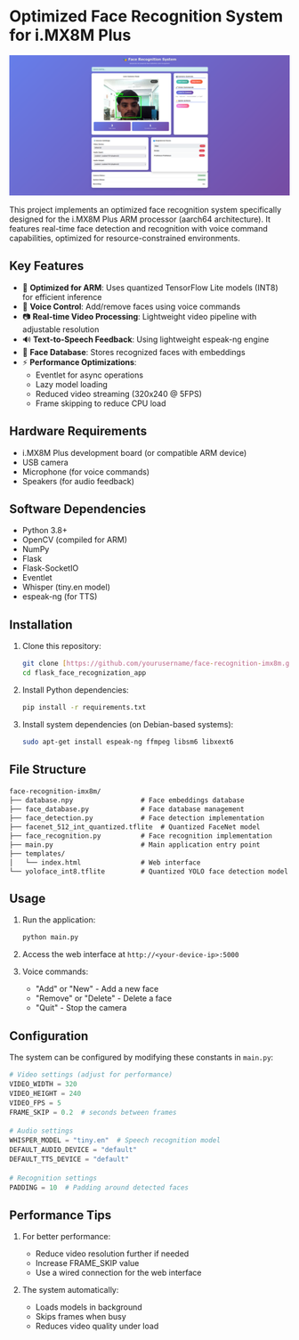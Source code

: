 # Optimized Face Recognition System for i.MX8M Plus

![Face Recognition Demo](output.png) 

This project implements an optimized face recognition system specifically designed for the i.MX8M Plus ARM processor (aarch64 architecture). It features real-time face detection and recognition with voice command capabilities, optimized for resource-constrained environments.

## Key Features

- 🚀 **Optimized for ARM**: Uses quantized TensorFlow Lite models (INT8) for efficient inference
- 🎤 **Voice Control**: Add/remove faces using voice commands
- 📷 **Real-time Video Processing**: Lightweight video pipeline with adjustable resolution
- 🔊 **Text-to-Speech Feedback**: Using lightweight espeak-ng engine
- 🧠 **Face Database**: Stores recognized faces with embeddings
- ⚡ **Performance Optimizations**:
  - Eventlet for async operations
  - Lazy model loading
  - Reduced video streaming (320x240 @ 5FPS)
  - Frame skipping to reduce CPU load

## Hardware Requirements

- i.MX8M Plus development board (or compatible ARM device)
- USB camera
- Microphone (for voice commands)
- Speakers (for audio feedback)

## Software Dependencies

- Python 3.8+
- OpenCV (compiled for ARM)
- NumPy
- Flask
- Flask-SocketIO
- Eventlet
- Whisper (tiny.en model)
- espeak-ng (for TTS)

## Installation

1. Clone this repository:
   ```bash
   git clone [https://github.com/yourusername/face-recognition-imx8m.git](https://github.com/12boopathi/flask_face_recognization_app.git)
   cd flask_face_recognization_app
   ```

2. Install Python dependencies:
   ```bash
   pip install -r requirements.txt
   ```

3. Install system dependencies (on Debian-based systems):
   ```bash
   sudo apt-get install espeak-ng ffmpeg libsm6 libxext6
   ```

## File Structure

```
face-recognition-imx8m/
├── database.npy                 # Face embeddings database
├── face_database.py             # Face database management
├── face_detection.py            # Face detection implementation
├── facenet_512_int_quantized.tflite  # Quantized FaceNet model
├── face_recognition.py          # Face recognition implementation
├── main.py                      # Main application entry point
├── templates/
│   └── index.html               # Web interface
└── yoloface_int8.tflite         # Quantized YOLO face detection model
```

## Usage

1. Run the application:
   ```bash
   python main.py
   ```

2. Access the web interface at `http://<your-device-ip>:5000`

3. Voice commands:
   - "Add" or "New" - Add a new face
   - "Remove" or "Delete" - Delete a face
   - "Quit" - Stop the camera

## Configuration

The system can be configured by modifying these constants in `main.py`:

```python
# Video settings (adjust for performance)
VIDEO_WIDTH = 320
VIDEO_HEIGHT = 240
VIDEO_FPS = 5
FRAME_SKIP = 0.2  # seconds between frames

# Audio settings
WHISPER_MODEL = "tiny.en"  # Speech recognition model
DEFAULT_AUDIO_DEVICE = "default"
DEFAULT_TTS_DEVICE = "default"

# Recognition settings
PADDING = 10  # Padding around detected faces
```

## Performance Tips

1. For better performance:
   - Reduce video resolution further if needed
   - Increase FRAME_SKIP value
   - Use a wired connection for the web interface

2. The system automatically:
   - Loads models in background
   - Skips frames when busy
   - Reduces video quality under load
